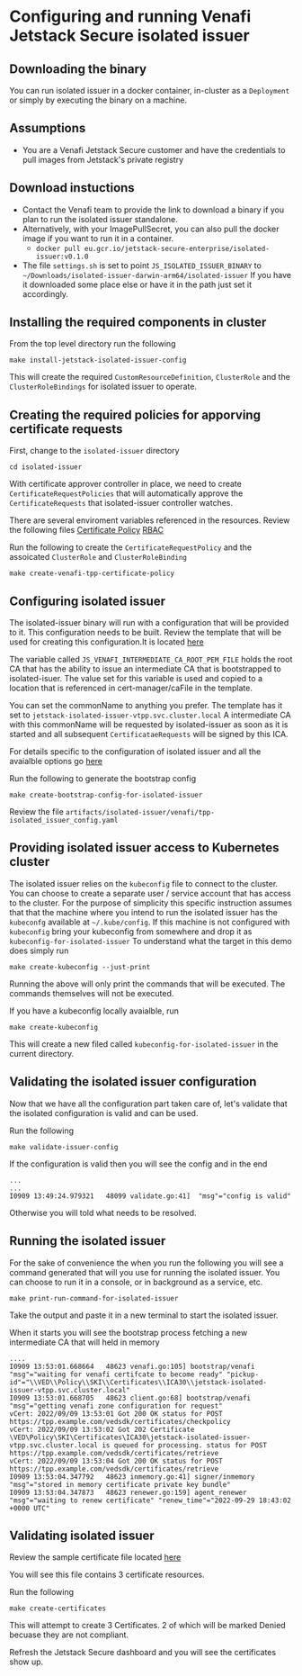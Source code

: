 # Configuring and running Venafi Jetstack Secure isolated issuer 

## Downloading the binary
You can run isolated issuer in a docker container, in-cluster as a `Deployment` or simply by executing the binary on a machine. 

## Assumptions 
- You are a Venafi Jetstack Secure customer and have the credentials to pull images from Jetstack's private registry

## Download instuctions
- Contact the Venafi team to provide the link to download a binary if you plan to run the isolated issuer standalone. 
- Alternatively, with your ImagePullSecret, you can also pull the docker image if you want to run it in a container. 
    - `docker pull eu.gcr.io/jetstack-secure-enterprise/isolated-issuer:v0.1.0` 
- The file `settings.sh` is set to point `JS_ISOLATED_ISSUER_BINARY` to `~/Downloads/isolated-issuer-darwin-arm64/isolated-issuer` If you have it downloaded some place else or have it in the path just set it accordingly. 

## Installing the required components in cluster

From the top level directory run the following
```
make install-jetstack-isolated-issuer-config
```
This will create the required `CustomResourceDefinition`, `ClusterRole` and the `ClusterRoleBindings` for isolated issuer to operate.  

## Creating the required policies for apporving certificate requests

First, change to the `isolated-issuer` directory
```
cd isolated-issuer
```

With certificate approver controller in place, we need to create `CertificateRequestPolicies` that will automatically approve the `CertificateRequests` that isolated-issuer controller watches.

There are several enviroment variables referenced in the resources. Review the following files
[Certificate Policy](../isolated-issuer/config/venafi/cert-policy.yaml)
[RBAC](../isolated-issuer/config/venafi/cert-policy-rbac.yaml)

Run the following to create the `CertificateRequestPolicy` and the assoicated `ClusterRole` and `ClusterRoleBinding` 

```
make create-venafi-tpp-certificate-policy
```

## Configuring isolated issuer
The isolated-issuer binary will run with a configuration that will be provided to it. This configuration needs to be built. 
Review the template that will be used for creating this configuration.It is located [here](../isolated-issuer/config/venafi/tpp-isolated_issuer_config-template.yaml)

The variable called `JS_VENAFI_INTERMEDIATE_CA_ROOT_PEM_FILE` holds the root CA that has the ability to issue an intermediate CA that is bootstrapped to isolated-isuer. The value set for this variable is used and copied to a location that is referenced in cert-manager/caFile in the template. 

You can set the commonName to anything you prefer. The template has it set to `jetstack-isolated-issuer-vtpp.svc.cluster.local` A intermediate CA with this commonName will be requested by isolated-issuer as soon as it is started and all subsequent `CertificataeRequests` will be signed by this ICA. 

For details specific to the configuration of isolated issuer and all the avaialble options go [here](https://platform.jetstack.io/documentation/reference/isolated-issuer/configuration)

Run the following to generate the bootstrap config

```
make create-bootstrap-config-for-isolated-issuer
```
Review the file `artifacts/isolated-issuer/venafi/tpp-isolated_issuer_config.yaml`

## Providing isolated issuer access to Kubernetes cluster
The isolated issuer relies on the `kubeconfig` file to connect to the cluster. You can choose to create a separate user / service account that has access to the cluster. 
For the purpose of simplicity this specific instruction assumes that that the machine where you intend to run the isolated issuer has the `kubeconfg` available at `~/.kube/config`. If this machine is not configured with `kubeconfig` bring your kubeconfig from somewhere and drop it as `kubeconfig-for-isolated-issuer` 
To understand what the target in this demo does simply run
```
make create-kubeconfig --just-print
```
Running the above will only print the commands that will be executed. The commands themselves will not be executed. 

If you have a kubeconfig locally avaialble, run 
```
make create-kubeconfig
```
This will create a new filed called `kubeconfig-for-isolated-issuer` in the current directory. 

## Validating the isolated issuer configuration

Now that we have all the configuration part taken care of, let's validate that the isolated configuration is valid and can be used. 

Run the following 
```
make validate-issuer-config
```
If the configuration is valid then you will see the config and in the end 
```
...
...
I0909 13:49:24.979321   48099 validate.go:41]  "msg"="config is valid" 
```
Otherwise you will told what needs to be resolved. 

## Running the isolated issuer
For the sake of convenience the when you run the following you will see a command generated that will you use for running the isolated issuer. You can choose to run it in a console, or in background as a service, etc. 

```
make print-run-command-for-isolated-issuer
```
Take the output and paste it in a new terminal to start the isolated issuer.  

When it starts you will see the bootstrap process fetching a new intermediate CA that will held in memory 
````
....
I0909 13:53:01.668664   48623 venafi.go:105] bootstrap/venafi "msg"="waiting for venafi certifcate to become ready" "pickup-id"="\\VED\\Policy\\SKI\\Certificates\\ICA30\\jetstack-isolated-issuer-vtpp.svc.cluster.local"
I0909 13:53:01.668705   48623 client.go:68] bootstrap/venafi "msg"="getting venafi zone configuration for request" 
vCert: 2022/09/09 13:53:01 Got 200 OK status for POST https://tpp.example.com/vedsdk/certificates/checkpolicy
vCert: 2022/09/09 13:53:02 Got 202 Certificate \VED\Policy\SKI\Certificates\ICA30\jetstack-isolated-issuer-vtpp.svc.cluster.local is queued for processing. status for POST https://tpp.example.com/vedsdk/certificates/retrieve
vCert: 2022/09/09 13:53:04 Got 200 OK status for POST https://tpp.example.com/vedsdk/certificates/retrieve
I0909 13:53:04.347792   48623 inmemory.go:41] signer/inmemory "msg"="stored in memory certificate private key bundle" 
I0909 13:53:04.347873   48623 renewer.go:159] agent_renewer "msg"="waiting to renew certificate" "renew_time"="2022-09-29 18:43:02 +0000 UTC"
````

## Validating isolated issuer

Review the sample certificate file located [here](../isolated-issuer/config/venafi/cm_certificate.yaml)

You will see this file contains 3 certificate resources. 

Run the following 

```
make create-certificates 
```

This will attempt to create 3 Certificates. 2 of which will be marked Denied becuase they are not compliant. 

Refresh the Jetstack Secure dashboard and you will see the certificates show up.